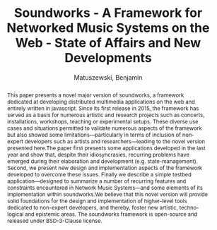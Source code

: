 ---
title: "Soundworks - A Framework for Networked Music Systems on the Web - State of Affairs and New Developments"
abstract: "This paper presents a novel major version of soundworks, a framework dedicated at developing distributed multimedia applications on the web and entirely written in javascript. Since its first release in 2015, the framework has served as a basis for numerous artistic and research projects such as concerts, installations, workshops, teaching or experimental setups. These diverse use cases and situations permitted to validate numerous aspects of the framework but also showed some limitations—particularly in terms of inclusion of non-expert developers such as artists and researchers—leading to the novel version presented here.The paper first presents some applications developed in the last year and show that, despite their idiosyncrasies, recurring problems have emerged during their elaboration and development (e.g. state-management). Second, we present new design and implementation aspects of the framework developed to overcome these issues. Finally we describe a simple testbed application—designed to summarize a number of recurring features and constraints encountered in Network Music Systems—and some elements of its implementation within soundworks.We believe that this novel version will provide solid foundations for the design and implementation of higher-level tools dedicated to non-expert developers, and thereby, foster new artistic, techno- logical and epistemic areas. The soundworks framework is open-source and released under BSD-3-Clause license."
address: "Trondheim"
booktitle: "Proceedings of the International Web Audio Conference 2019"
editor: ""
month: "December"
publisher: "NTNU"
series: "WAC'19"
pages: ""
ID: "35"
author: "Matuszewski, Benjamin"
webAuthor: "Benjamin Matuszewski"
track: "Paper"
year: "2019"
tags: year2019
media: "https://youtu.be/ksXq0zK-FCA"
pdflink: "/_data/papers/pdf/2019/2019_35.pdf"
ISSN: ""
---